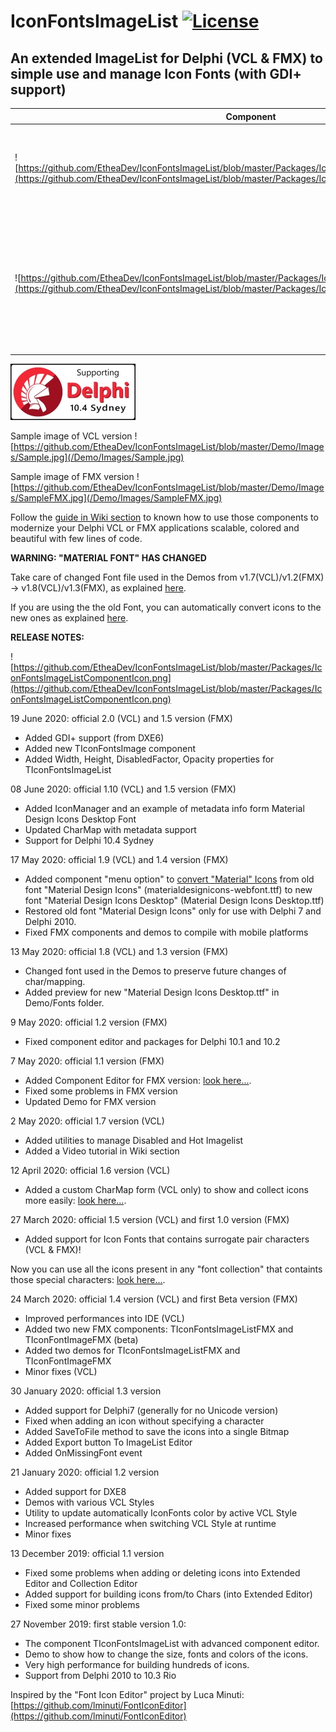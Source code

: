 # IconFontsImageList [![License](https://img.shields.io/badge/License-Apache%202.0-yellowgreen.svg)](https://opensource.org/licenses/Apache-2.0)

## An extended ImageList for Delphi (VCL & FMX) to simple use and manage Icon Fonts (with GDI+ support)

| Component | Description |
| - | - |
| ![https://github.com/EtheaDev/IconFontsImageList/blob/master/Packages/IconFontsImageListComponentIcon.png](https://github.com/EtheaDev/IconFontsImageList/blob/master/Packages/IconFontsImageListComponentIcon.png) | **IconFontsImageList is an extended ImageList for Delphi (VCL+FMX) to simplify use of Icon Fonts (resize, color, grayscale and more...)** |
| ![https://github.com/EtheaDev/IconFontsImageList/blob/master/Packages/IconFontsImageComponentIcon.png](https://github.com/EtheaDev/IconFontsImageList/blob/master/Packages/IconFontsImageComponentIcon.png) | **IconFontsImage is an extended Image component for Delphi (VCL+FMX) to show any Icon Font directly or included into a an IconFontsImageList with all functionality (stretch, color, opacity, grayscale and more...)** |

![Delphi 10.4 Sydney Support](/Demo/Images/SupportingDelphi.jpg)

Sample image of VCL version
![https://github.com/EtheaDev/IconFontsImageList/blob/master/Demo/Images/Sample.jpg](/Demo/Images/Sample.jpg)

Sample image of FMX version
![https://github.com/EtheaDev/IconFontsImageList/blob/master/Demo/Images/SampleFMX.jpg](/Demo/Images/SampleFMX.jpg)

Follow the [guide in Wiki section](https://github.com/EtheaDev/IconFontsImageList/wiki) to known how to use those components to modernize your Delphi VCL or FMX applications scalable, colored and beautiful with few lines of code.

**WARNING: "MATERIAL FONT" HAS CHANGED**

Take care of changed Font file used in the Demos from v1.7(VCL)/v1.2(FMX) -> v1.8(VCL)/v1.3(FMX), as explained [here](https://github.com/EtheaDev/IconFontsImageList/wiki/Deploy-Applications). 

If you are using the the old Font, you can automatically convert icons to the new ones as explained [here](https://github.com/EtheaDev/IconFontsImageList/wiki/Convert-Material-Icons).

**RELEASE NOTES:**

![https://github.com/EtheaDev/IconFontsImageList/blob/master/Packages/IconFontsImageListComponentIcon.png](https://github.com/EtheaDev/IconFontsImageList/blob/master/Packages/IconFontsImageListComponentIcon.png)

19 June 2020: official 2.0 (VCL) and 1.5 version (FMX)
- Added GDI+ support (from DXE6)
- Added new TIconFontsImage component
- Added Width, Height, DisabledFactor, Opacity properties for TIconFontsImageList

08 June 2020: official 1.10 (VCL) and 1.5 version (FMX)
- Added IconManager and an example of metadata info form Material Design Icons Desktop Font
- Updated CharMap with metadata support
- Support for Delphi 10.4 Sydney

17 May 2020: official 1.9 (VCL) and 1.4 version (FMX)
- Added component "menu option" to [convert "Material" Icons](https://github.com/EtheaDev/IconFontsImageList/wiki/Convert-Material-Icons) from old font "Material Design Icons" (materialdesignicons-webfont.ttf) to new font "Material Design Icons Desktop" (Material Design Icons Desktop.ttf)
- Restored old font "Material Design Icons" only for use with Delphi 7 and Delphi 2010.
- Fixed FMX components and demos to compile with mobile platforms

13 May 2020: official 1.8 (VCL) and 1.3 version (FMX)
- Changed font used in the Demos to preserve future changes of char/mapping.
- Added preview for new "Material Design Icons Desktop.ttf" in Demo/Fonts folder.

9 May 2020: official 1.2 version (FMX)
- Fixed component editor and packages for Delphi 10.1 and 10.2

7 May 2020: official 1.1 version (FMX)
- Added Component Editor for FMX version: [look here...](https://github.com/EtheaDev/IconFontsImageList/wiki/Component-Editor-(FMX)).
- Fixed some problems in FMX version
- Updated Demo for FMX version

2 May 2020: official 1.7 version (VCL)
- Added utilities to manage Disabled and Hot Imagelist
- Added a Video tutorial in Wiki section

12 April 2020: official 1.6 version (VCL)
- Added a custom CharMap form (VCL only) to show and collect icons more easily: [look here...](https://github.com/EtheaDev/IconFontsImageList/wiki/CharMap).

27 March 2020: official 1.5 version (VCL) and first 1.0 version (FMX)
- Added support for Icon Fonts that contains surrogate pair characters (VCL & FMX)!

Now you can use all the icons present in any "font collection" that containts those special characters: [look here...](https://github.com/EtheaDev/IconFontsImageList/wiki/Icon-Fonts-with-surrogate-pair).

24 March 2020: official 1.4 version (VCL) and first Beta version (FMX)
- Improved performances into IDE (VCL)
- Added two new FMX components: TIconFontsImageListFMX and TIconFontImageFMX (beta)
- Added two demos for TIconFontsImageListFMX and TIconFontImageFMX
- Minor fixes (VCL)

30 January 2020: official 1.3 version
- Added support for Delphi7 (generally for no Unicode version)
- Fixed when adding an icon without specifying a character
- Added SaveToFile method to save the icons into a single Bitmap
- Added Export button To ImageList Editor
- Added OnMissingFont event

21 January 2020: official 1.2 version
- Added support for DXE8
- Demos with various VCL Styles
- Utility to update automatically IconFonts color by active VCL Style
- Increased performance when switching VCL Style at runtime
- Minor fixes

13 December 2019: official 1.1 version
- Fixed some problems when adding or deleting icons into Extended Editor and Collection Editor
- Added support for building icons from/to Chars (into Extended Editor)
- Fixed some minor problems

27 November 2019: first stable version 1.0:
- The component TIconFontsImageList with advanced component editor.
- Demo to show how to change the size, fonts and colors of the icons.
- Very high performance for building hundreds of icons.
- Support from Delphi 2010 to 10.3 Rio

Inspired by the "Font Icon Editor" project by Luca Minuti:
[https://github.com/lminuti/FontIconEditor](https://github.com/lminuti/FontIconEditor)
